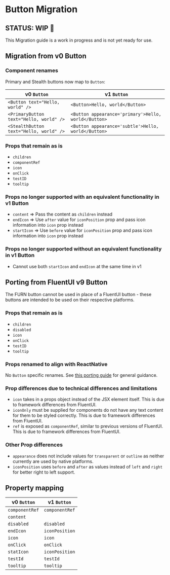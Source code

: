 # Button Migration

## STATUS: WIP 🚧

This Migration guide is a work in progress and is not yet ready for use.

## Migration from v0 Button

### Component renames

Primary and Stealth buttons now map to `Button`:

| v0 `Button`                             | v1 `Button`                                          |
| --------------------------------------- | ---------------------------------------------------- |
| `<Button text="Hello, world" />`        | `<Button>Hello, world</Button>`                      |
| `<PrimaryButton text="Hello, world" />` | `<Button appearance='primary'>Hello, world</Button>` |
| `<StealthButton text="Hello, world" />` | `<Button appearance='subtle'>Hello, world</Button>`  |

### Props that remain as is

- `children`
- `componentRef`
- `icon`
- `onClick`
- `testID`
- `tooltip`

### Props no longer supported with an equivalent functionality in v1 Button

- `content` => Pass the content as `children` instead
- `endIcon` => Use `after` value for `iconPosition` prop and pass icon information into `icon` prop instead
- `startIcon` => Use `before` value for `iconPosition` prop and pass icon information into `icon` prop instead

### Props no longer supported without an equivalent functionality in v1 Button

- Cannot use both `startIcon` and `endIcon` at the same time in v1

## Porting from FluentUI v9 Button

The FURN button cannot be used in place of a FluentUI button - these buttons are intended to be used on their respective platforms.

### Props that remain as is

- `children`
- `disabled`
- `icon`
- `onClick`
- `testID`
- `tooltip`

### Props renamed to align with ReactNative

No `Button` specific renames. See [this porting guide](../../../docs/pages/Guides/PortingFromFluentUI.md) for general guidance.

### Prop differences due to technical differences and limitations

- `icon` takes in a props object instead of the JSX element itself. This is due to framework differences from FluentUI.
- `iconOnly` must be supplied for components do not have any text content for them to be styled correctly. This is due to framework differences from FluentUI.
- `ref` is exposed as `componentRef`, similar to previous versions of FluentUI. This is due to framework differences from FluentUI.

### Other Prop differences

- `appearance` does not include values for `transparent` or `outline` as neither currently are used by native platforms.
- `iconPosition` uses `before` and `after` as values instead of `left` and `right` for better right to left support.

## Property mapping

| v0 `Button`    | v1 `Button`    |
| -------------- | -------------- |
| `componentRef` | `componentRef` |
| `content`      |                |
| `disabled`     | `disabled`     |
| `endIcon`      | `iconPosition` |
| `icon`         | `icon`         |
| `onClick`      | `onClick`      |
| `statIcon`     | `iconPosition` |
| `testId`       | `testId`       |
| `tooltip`      | `tooltip`      |
